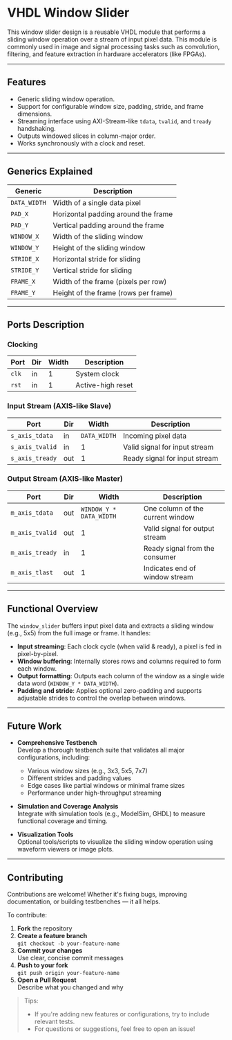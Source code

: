 # VHDL Window Slider

This window slider design is a reusable VHDL module that performs a sliding window operation over a stream of input pixel data. This module is commonly used in image and signal processing tasks such as convolution, filtering, and feature extraction in hardware accelerators (like FPGAs).

---

## Features

- Generic sliding window operation.
- Support for configurable window size, padding, stride, and frame dimensions.
- Streaming interface using AXI-Stream-like `tdata`, `tvalid`, and `tready` handshaking.
- Outputs windowed slices in column-major order.
- Works synchronously with a clock and reset.

---

## Generics Explained

| Generic      | Description                             |
|--------------|-----------------------------------------|
| `DATA_WIDTH` | Width of a single data pixel            |
| `PAD_X`      | Horizontal padding around the frame     |
| `PAD_Y`      | Vertical padding around the frame       |
| `WINDOW_X`   | Width of the sliding window             |
| `WINDOW_Y`   | Height of the sliding window            |
| `STRIDE_X`   | Horizontal stride for sliding           |
| `STRIDE_Y`   | Vertical stride for sliding             |
| `FRAME_X`    | Width of the frame (pixels per row)     |
| `FRAME_Y`    | Height of the frame (rows per frame)    |

---

## Ports Description

### Clocking

| Port | Dir | Width | Description      |
|------|-----|-------|------------------|
| `clk` | in  | 1     | System clock     |
| `rst` | in  | 1     | Active-high reset|

### Input Stream (AXIS-like Slave)

| Port           | Dir | Width                  | Description                               |
|----------------|-----|------------------------|-------------------------------------------|
| `s_axis_tdata` | in  | `DATA_WIDTH`           | Incoming pixel data                       |
| `s_axis_tvalid`| in  | 1                      | Valid signal for input stream             |
| `s_axis_tready`| out | 1                      | Ready signal for input stream             |

### Output Stream (AXIS-like Master)

| Port           | Dir | Width                          | Description                                 |
|----------------|-----|--------------------------------|---------------------------------------------|
| `m_axis_tdata` | out | `WINDOW_Y * DATA_WIDTH`        | One column of the current window            |
| `m_axis_tvalid`| out | 1                              | Valid signal for output stream              |
| `m_axis_tready`| in  | 1                              | Ready signal from the consumer              |
| `m_axis_tlast` | out | 1                              | Indicates end of window stream              |

---

## Functional Overview

The `window_slider` buffers input pixel data and extracts a sliding window (e.g., 5x5) from the full image or frame. It handles:

- **Input streaming**: Each clock cycle (when valid & ready), a pixel is fed in pixel-by-pixel.
- **Window buffering**: Internally stores rows and columns required to form each window.
- **Output formatting**: Outputs each column of the window as a single wide data word (`WINDOW_Y * DATA_WIDTH`).
- **Padding and stride**: Applies optional zero-padding and supports adjustable strides to control the overlap between windows.

---

## Future Work

- **Comprehensive Testbench**  
  Develop a thorough testbench suite that validates all major configurations, including:
  - Various window sizes (e.g., 3x3, 5x5, 7x7)
  - Different strides and padding values
  - Edge cases like partial windows or minimal frame sizes
  - Performance under high-throughput streaming

- **Simulation and Coverage Analysis**  
  Integrate with simulation tools (e.g., ModelSim, GHDL) to measure functional coverage and timing.

- **Visualization Tools**  
  Optional tools/scripts to visualize the sliding window operation using waveform viewers or image plots.

---

## Contributing

Contributions are welcome! Whether it's fixing bugs, improving documentation, or building testbenches — it all helps.

To contribute:
1. **Fork** the repository
2. **Create a feature branch**  
   `git checkout -b your-feature-name`
3. **Commit your changes**  
   Use clear, concise commit messages
4. **Push to your fork**  
   `git push origin your-feature-name`
5. **Open a Pull Request**  
   Describe what you changed and why

> Tips:
> - If you're adding new features or configurations, try to include relevant tests.
> - For questions or suggestions, feel free to open an issue!
